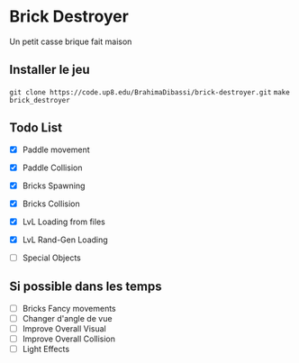 # Brick Destroyer
Un petit casse brique fait maison

## Installer le jeu
`git clone https://code.up8.edu/BrahimaDibassi/brick-destroyer.git`
`make`
`brick_destroyer`

## Todo List

- [X] Paddle movement
- [X] Paddle Collision 
- [X] Bricks Spawning
- [X] Bricks Collision
- [X] LvL Loading from files
- [X] LvL Rand-Gen Loading 
- [ ] Special Objects


## Si possible dans les temps
- [ ] Bricks Fancy movements
- [ ] Changer d'angle de vue
- [ ] Improve Overall Visual
- [ ] Improve Overall Collision
- [ ] Light Effects